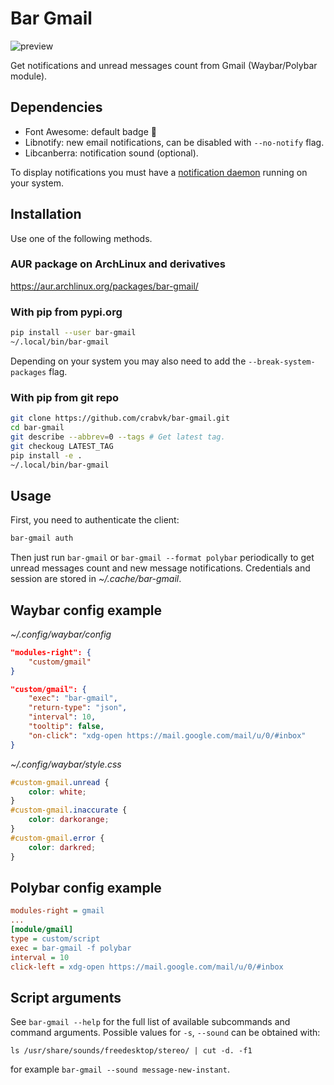 # Bar Gmail

![preview](https://github.com/crabvk/polybar-gmail/raw/master/preview.png)

Get notifications and unread messages count from Gmail (Waybar/Polybar module).

## Dependencies

* Font Awesome: default badge 
* Libnotify: new email notifications, can be disabled with `--no-notify` flag.
* Libcanberra: notification sound (optional).

To display notifications you must have a [notification daemon](https://wiki.archlinux.org/title/Desktop_notifications#Notification_servers) running on your system.

## Installation

Use one of the following methods.

### AUR package on ArchLinux and derivatives

https://aur.archlinux.org/packages/bar-gmail/

### With pip from pypi.org

```sh
pip install --user bar-gmail
~/.local/bin/bar-gmail
```

Depending on your system you may also need to add the `--break-system-packages` flag.

### With pip from git repo

```sh
git clone https://github.com/crabvk/bar-gmail.git
cd bar-gmail
git describe --abbrev=0 --tags # Get latest tag.
git checkoug LATEST_TAG
pip install -e .
~/.local/bin/bar-gmail
```

## Usage

First, you need to authenticate the client:

```sh
bar-gmail auth
```

Then just run `bar-gmail` or `bar-gmail --format polybar` periodically to get unread messages count and new message notifications.
Credentials and session are stored in *~/.cache/bar-gmail*.

## Waybar config example

*~/.config/waybar/config*

```json
"modules-right": {
    "custom/gmail"
}

"custom/gmail": {
    "exec": "bar-gmail",
    "return-type": "json",
    "interval": 10,
    "tooltip": false,
    "on-click": "xdg-open https://mail.google.com/mail/u/0/#inbox"
}
```

*~/.config/waybar/style.css*

```css
#custom-gmail.unread {
    color: white;
}
#custom-gmail.inaccurate {
    color: darkorange;
}
#custom-gmail.error {
    color: darkred;
}
```

## Polybar config example

```ini
modules-right = gmail
...
[module/gmail]
type = custom/script
exec = bar-gmail -f polybar
interval = 10
click-left = xdg-open https://mail.google.com/mail/u/0/#inbox
```

## Script arguments

See `bar-gmail --help` for the full list of available subcommands and command arguments.
Possible values for `-s`, `--sound` can be obtained with:

```shell
ls /usr/share/sounds/freedesktop/stereo/ | cut -d. -f1
```

for example `bar-gmail --sound message-new-instant`.
